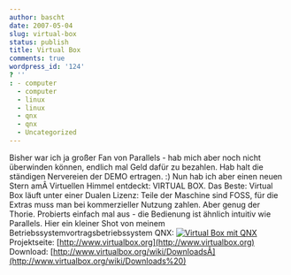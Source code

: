 ```yaml
---
author: bascht
date: 2007-05-04
slug: virtual-box
status: publish
title: Virtual Box
comments: true
wordpress_id: '124'
? ''
: - computer
  - computer
  - linux
  - linux
  - qnx
  - qnx
  - Uncategorized
---
```


Bisher war ich ja großer Fan von Parallels - hab mich aber noch
nicht überwinden können, endlich mal Geld dafür zu bezahlen. Hab
halt die ständigen Nervereien der DEMO ertragen. :) Nun hab ich
aber einen neuen Stern amÂ Virtuellen Himmel entdeckt: VIRTUAL BOX.
Das Beste: Virtual Box läuft unter einer Dualen Lizenz: Teile der
Maschine sind FOSS, für die Extras muss man bei kommerzieller
Nutzung zahlen. Aber genug der Thorie. Probierts einfach mal aus -
die Bedienung ist ähnlich intuitiv wie Parallels. Hier ein kleiner
Shot von meinem Betriebssystemvortragsbetriebssystem QNX:
[![Virtual Box mit QNX](http://www.bascht.com/uploads/2007/05/qnxiscool.jpg)](http://www.bascht.com/2007/05/04/virtual-box/virtual-box-mit-qnx/ "Virtual Box mit QNX")
Projektseite:
[http://www.virtualbox.org](http://www.virtualbox.org) Download:
[http://www.virtualbox.org/wiki/DownloadsÂ](http://www.virtualbox.org/wiki/Downloads%20)


